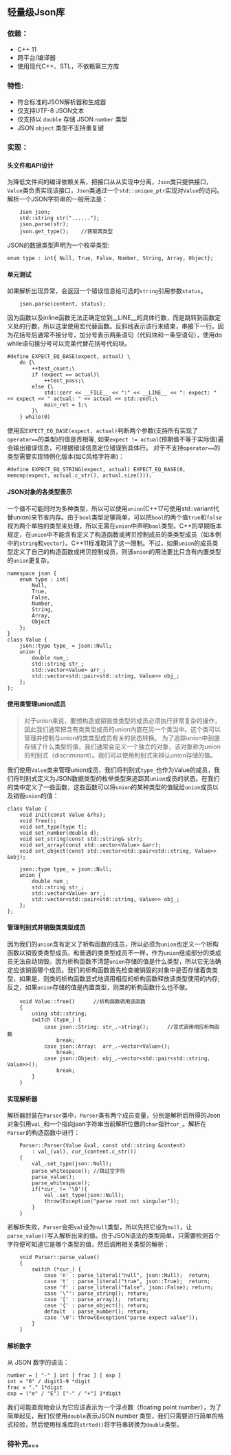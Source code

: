 ## 轻量级Json库

### 依赖：
- C++ 11
- 跨平台/编译器
- 使用现代C++、STL，不依赖第三方库

### 特性:
- 符合标准的JSON解析器和生成器
- 仅支持UTF-8 JSON文本
- 仅支持以 `double` 存储 JSON `number` 类型
- JSON `object` 类型不支持重复键

### 实现：

#### 头文件和API设计
为降低文件间的编译依赖关系，把接口从从实现中分离，`Json`类只提供接口，`Value`类负责实现该接口，`Json`类通过一个`std::unique_ptr`实现对`Value`的访问。
</br>
解析一个JSON字符串的一般用法是：
```
    Json json;
    std::string str("......");
    json.parse(str);
    json.get_type();    //获取其类型
```
JSON的数据类型声明为一个枚举类型:
```
enum type : int{ Null, True, False, Number, String, Array, Object};
```
#### 单元测试
如果解析出现异常，会返回一个错误信息给可选的`string`引用参数`status`。
```
    json.parse(content, status);
```
因为函数以及inline函数无法正确定位到__LINE__的具体行数，而是跳转到函数定义处的行数，所以这里使用宏代替函数。反斜线表示该行未结束，串接下一行。因为花括号后通常不接分号，加分号表示两条语句（代码块和一条空语句），使用do while语句接分号可以完美代替花括号代码块。
```
#define EXPECT_EQ_BASE(expect, actual) \
    do {\
        ++test_count;\
        if (expect == actual)\
            ++test_pass;\
        else {\
            std::cerr << __FILE__ << ":" << __LINE__ << ": expect: " << expect << " actual: " << actual << std::endl;\
            main_ret = 1;\
        }\
    } while(0)
```
使用宏`EXPECT_EQ_BASE(expect, actual)`判断两个参数(支持所有实现了`operator==`的类型)的值是否相等, 如果`expect != actual`(预期值不等于实际值)遍会输出错误信息，可根据错误信息定位错误到具体行。 对于不支持`operator==`的类型需要实现特例化版本(如C风格字符串)：
```
#define EXPECT_EQ_STRING(expect, actual) EXPECT_EQ_BASE(0, memcmp(expect, actual.c_str(), actual.size()));
```
#### JSON对象的各类型表示
一个值不可能同时为多种类型，所以可以使用`union`(C++17可使用std::variant代替union)来节省内存。由于`bool`类型足够简单，可以把`bool`的两个值`true`和`false`视为两个单独的类型来处理，所以无需在`union`中声明`bool`类型。C++的早期版本规定，在`union`中不能含有定义了构造函数或拷贝控制成员的类类型成员（如本例中的`string`和`vector`）。C++11标准取消了这一限制。不过，如果`union`的成员类型定义了自己的构造函数或拷贝控制成员，则该`union`的用法要比只含有内置类型的`union`更复杂。
```
namespace json {
    enum type : int{
        Null,
        True,
        False,
        Number,
        String,
        Array,
        Object
    };
}
class Value {
    json::type type_ = json::Null;
    union {
        double num_;
        std::string str_;
        std::vector<Value> arr_;
        std::vector<std::pair<std::string, Value>> obj_;
    };
};
```
#### 使用类管理union成员
> 对于union来说，要想构造或销毁类类型的成员必须执行非常复杂的操作，因此我们通常把含有类类型成员的union内嵌在另一个类当中。这个类可以管理并控制与union的类类型成员有关的状态转换。
> 为了追踪union中到底存储了什么类型的值，我们通常会定义一个独立的对象，该对象称为union的判别式（discriminant）。我们可以使用判别式来辨认union存储的值。

我们使用`Value`类来管理union成员，我们将判别式`type_`也作为Value的成员，我们将判别式定义为JSON数据类型的枚举类型来追踪其`union`成员的状态。在我们的类中定义了一些函数，这些函数可以将`union`的某种类型的值赋给`union`成员以及销毁`union`的值：
```
class Value {
    void init(const Value &rhs);
    void free();
    void set_type(type t);
    void set_number(double d);
    void set_string(const std::string& str);
    void set_array(const std::vector<Value> &arr);
    void set_object(const std::vector<std::pair<std::string, Value>> &obj);

    json::type type_ = json::Null;
    union {
        double num_;
        std::string str_;
        std::vector<Value> arr_;
        std::vector<std::pair<std::string, Value>> obj_;
    };
};
```
#### 管理判别式并销毁类类型成员
因为我们的`union`含有定义了析构函数的成员，所以必须为`union`也定义一个析构函数以销毁类类型成员。和普通的类类型成员不一样，作为`union`组成部分的类成员无法自动销毁。因为析构函数不清楚`union`存储的值是什么类型，所以它无法确定应该销毁哪个成员。我们的析构函数首先检查被销毁的对象中是否存储着类类型，如果是，则类的析构函数显式地调用相应的析构函数释放该类型使用的内存;反之，如果`union`存储的值是内置类型，则类的析构函数什么也不做。
```
    void Value::free()      //析构函数调用该函数
    {
        using std::string;
        switch (type_) {
            case json::String: str_.~string();      //显式调用相应析构函数
                break;
            case json::Array:  arr_.~vector<Value>();
                break;
            case json::Object: obj_.~vector<std::pair<std::string, Value>>();
                break;
        }
    }
```
#### 实现解析器
解析器封装在`Parser`类中，`Parser`类有两个成员变量，分别是解析后所得的Json对象引用`val_`和一个指向json字符串当前解析位置的`char`指针`cur_`。解析在`Parser`的构造函数中进行：
```
    Parser::Parser(Value &val, const std::string &content)
        : val_(val), cur_(content.c_str())
    {
        val_.set_type(json::Null);
        parse_whitespace(); //跳过空字符
        parse_value();
        parse_whitespace();
        if(*cur_ != '\0'){
            val_.set_type(json::Null);
            throw(Exception("parse root not singular"));
        }
    }
```
若解析失败，`Parser`会把`val`设为`null`类型，所以先把它设为`null`，让`parse_value()`写入解析出来的值。由于JSON语法的类型简单，只需要检测首个字符便可知道它是哪个类型的值，然后调用相关类型的解析：
```
    void Parser::parse_value()
    {
        switch (*cur_) {
            case 'n' : parse_literal("null", json::Null);  return;
            case 't' : parse_literal("true", json::True);  return;
            case 'f' : parse_literal("false", json::False); return;
            case '\"': parse_string(); return;
            case '[' : parse_array();  return;
            case '{' : parse_object(); return;
            default  : parse_number(); return;
            case '\0': throw(Exception("parse expect value"));
        }
    }
```
#### 解析数字
从 JSON 数字的语法：
```
number = [ "-" ] int [ frac ] [ exp ]
int = "0" / digit1-9 *digit
frac = "." 1*digit
exp = ("e" / "E") ["-" / "+"] 1*digit
```
我们可能直观地会认为它应该表示为一个浮点数（floating point number），为了简单起见，我们仅使用`double`表示JSON number 类型，我们只需要进行简单的格式校验，然后使用标准库的`strtod()`将字符串转换为`double`类型。

### 待补充。。。
